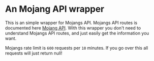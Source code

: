 # An Mojang API wrapper

This is an simple wrapper for Mojangs API. 
Mojangs API routes is documented here [Mojang API](https://minecraft.wiki/w/Mojang_API). With this wrapper you don't need to understand Mojangs API routes, and just easily get the information you want. 

Mojangs rate limit is `600` requests per `10` minutes. If you go over this all requests will just return null!
